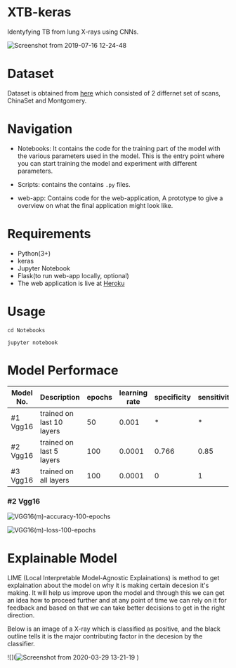 # XTB-keras
Identyfying TB from lung X-rays using CNNs. 

![Screenshot from 2019-07-16 12-24-48](https://user-images.githubusercontent.com/30196830/61272452-d1fda380-a7c4-11e9-94e8-36d0d7853ecf.png)

# Dataset 
Dataset is obtained from [here](https://www.kaggle.com/kmader/pulmonary-chest-xray-abnormalities) which consisted of 2 differnet set of scans, ChinaSet and Montgomery.

# Navigation
* Notebooks: It contains the code for the training part of the model with the various parameters used in the model. This is the entry point where you can start training the model and experiment with different parameters.

* Scripts: contains the contains `.py` files.

* web-app: Contains code for the web-application, A prototype to give a overview on what the final application might look like.

# Requirements
* Python(3+)
* keras
* Jupyter Notebook
* Flask(to run web-app locally, optional)
* The web application is live at [Heroku](https://tb-classifier.herokuapp.com/)

# Usage
`cd Notebooks`

`jupyter notebook`

# Model Performace 

| Model No. | Description | epochs | learning rate | specificity | sensitivity | accuracy |
|---    |---          |---     |---            |---          |---          |---       |
| #1 Vgg16 | trained on last 10 layers | 50 | 0.001 | * | * | 0.79 |
| #2 Vgg16 | trained on last 5 layers | 100 | 0.0001 | 0.766 | 0.85 | 0.789 |
| #3 Vgg16 | trained on all layers | 100 | 0.0001 | 0 | 1 | 0.5 |

### #2 Vgg16

![VGG16(m)-accuracy-100-epochs](https://user-images.githubusercontent.com/30196830/61233908-4f86cc80-a74f-11e9-818c-1aa11bbd51fb.png)

![VGG16(m)-loss-100-epochs](https://user-images.githubusercontent.com/30196830/61233910-531a5380-a74f-11e9-8ea3-3e870bbe3ef2.png)



# Explainable Model

LIME (Local Interpretable Model-Agnostic Explainations) is method to get explaination about the model on why it is making certain decesion it's making.
It will help us improve upon the model and through this we can get an idea how to proceed further and at any point of time we can rely on it for feedback 
and based on that we can take better decisions to get in the right direction.

Below is an image of a X-ray which is classified as positive, and the black outline tells it is the major contributing factor in the decesion by the classifier.

![](![Screenshot from 2020-03-29 13-21-19](https://user-images.githubusercontent.com/30196830/77848801-02675f80-71e5-11ea-9b77-094d4c47d6db.png)
)


